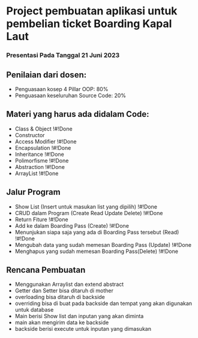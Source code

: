 # Project pembuatan aplikasi untuk pembelian ticket Boarding Kapal Laut
### Presentasi Pada Tanggal 21 Juni 2023

## Penilaian dari dosen:
- Penguasaan kosep 4 Pillar OOP: 80%
- Penguasaan keseluruhan Source Code: 20%

## Materi yang harus ada didalam Code:
- Class & Object !#!Done
- Constructor 
- Access Modifier !#!Done
- Encapsulation !#!Done
- Inheritance !#!Done
- Polimorfisme !#!Done
- Abstraction !#!Done
- ArrayList !#!Done

## Jalur Program
- Show List (Insert untuk masukan list yang dipilih) !#!Done
- CRUD dalam Program (Create Read Update Delete) !#!Done
- Return Fiture !#!Done
- Add ke dalam Boarding Pass (Create) !#!Done
- Menunjukan siapa saja yang ada di Boarding Pass tersebut (Read) !#!Done
- Mengubah data yang sudah memesan Boarding Pass (Update) !#!Done
- Menghapus yang sudah memesan Boarding Pass(Delete) !#!Done

## Rencana Pembuatan
- Menggunakan Arraylist dan extend abstract
- Getter dan Setter bisa ditaruh di mother
- overloading bisa ditaruh di backside
- overriding bisa di buat pada backside dan tempat yang akan digunakan untuk database
- Main berisi Show list dan inputan yang akan diminta
- main akan mengirim data ke backside
- backside berisi execute untuk inputan yang dimasukan